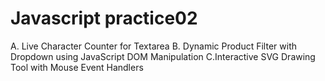 # Javascript practice02
A.   Live Character Counter for Textarea    B.  Dynamic Product Filter with Dropdown using JavaScript DOM Manipulation     C.Interactive SVG Drawing Tool with Mouse Event Handlers
